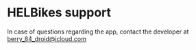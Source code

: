 # HELBikes support

In case of questions regarding the app, contact the developer at berry_84_droid@icloud.com
